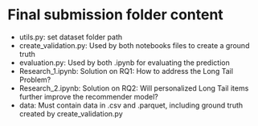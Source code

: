 # Final submission folder content
- utils.py: set dataset folder path
- create_validation.py: Used by both notebooks files to create a ground truth
- evaluation.py: Used by both .ipynb for evaluating the prediction
- Research_1.ipynb: Solution on RQ1: How to address the Long Tail Problem?
- Research_2.ipynb: Solution on RQ2: Will personalized Long Tail items further improve the recommender model?
- data: Must contain data in .csv and .parquet, including ground truth created by create_validation.py
